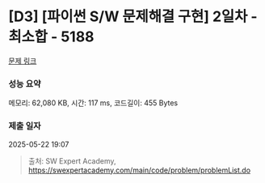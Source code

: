 # [D3] [파이썬 S/W 문제해결 구현] 2일차 - 최소합 - 5188 

[문제 링크](https://swexpertacademy.com/main/code/problem/problemDetail.do?contestProbId=AWTtlrlKeDcDFAVT) 

### 성능 요약

메모리: 62,080 KB, 시간: 117 ms, 코드길이: 455 Bytes

### 제출 일자

2025-05-22 19:07



> 출처: SW Expert Academy, https://swexpertacademy.com/main/code/problem/problemList.do